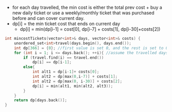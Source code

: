 - for each day travelled, the min cost is either the total prev cost + buy a new daily ticket or use a weekly/monthly ticket that was purchased before and can cover current day.
- dp[i] = the min ticket cost that ends on current day
    - dp[i] = min(dp[i-1] = cost[0], dp[i-7] + costs[1], dp[i-30]+costs[2])

```cpp
int mincostTickets(vector<int>& days, vector<int>& costs) {
    unordered_set<int>travel(days.begin(), days.end());
    int dp[366] = {0}; //first value is set 0, and the rest is set to 0 by default 
    for (int i = 1; i <= days.back(); ++i){ //assume the travelled days are sorted 
        if (travel.find(i) == travel.end())
            dp[i] == dp[i-1];
        else{
            int alt1 = dp[i-1]+ costs[0];
            int alt2 = dp[max(0,i-7)] + costs[1]; 
            int alt2 = dp[max(0, i-30)] + costs[2];
            dp[i] = min(alt1, min(alt2, alt3));
        }
    }
    return dp[days.back()];
}
```
